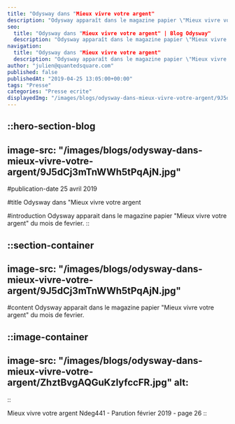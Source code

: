 ```yaml
---
title: "Odysway dans "Mieux vivre votre argent"
description: "Odysway apparaît dans le magazine papier \"Mieux vivre votre argent\" du mois de février. Mieux vivre votre argent Ndeg441 - parution février 2019 - page 2."
seo:
  title: "Odysway dans "Mieux vivre votre argent" | Blog Odysway"
  description: "Odysway apparaît dans le magazine papier \"Mieux vivre votre argent\" du mois de février."
navigation:
  title: "Odysway dans "Mieux vivre votre argent"
  description: "Odysway apparaît dans le magazine papier \"Mieux vivre votre argent\" du mois de février. Mieux vivre votre argent Ndeg441 - parution février 2019 - page 2."
author: "julien@quantedsquare.com"
published: false
publishedAt: "2019-04-25 13:05:00+00:00"
tags: "Presse"
categories: "Presse ecrite"
displayedImg: "/images/blogs/odysway-dans-mieux-vivre-votre-argent/9J5dCj3mTnWWh5tPqAjN.jpg"
---
```


::hero-section-blog
---
image-src: "/images/blogs/odysway-dans-mieux-vivre-votre-argent/9J5dCj3mTnWWh5tPqAjN.jpg"
---
#publication-date
25 avril 2019

#title
Odysway dans "Mieux vivre votre argent

#introduction
Odysway apparait dans le magazine papier "Mieux vivre votre argent" du mois de fevrier.
::

::section-container
---
image-src: "/images/blogs/odysway-dans-mieux-vivre-votre-argent/9J5dCj3mTnWWh5tPqAjN.jpg"
---
#content
Odysway apparait dans le magazine papier "Mieux vivre votre argent" du mois de fevrier.

  
  

::image-container
---
image-src: "/images/blogs/odysway-dans-mieux-vivre-votre-argent/ZhztBvgAQGuKzlyfccFR.jpg"
alt: 
---
::

Mieux vivre votre argent Ndeg441 - Parution février 2019 - page 26
::
